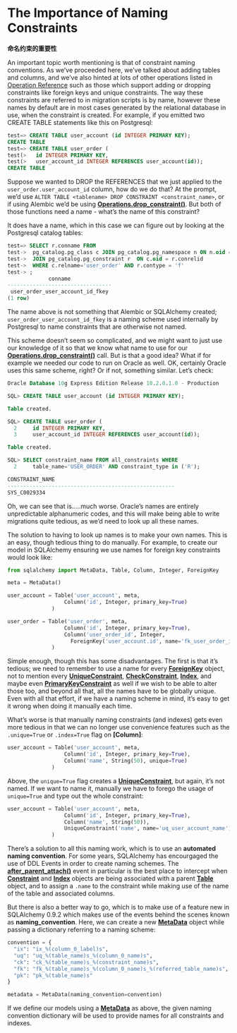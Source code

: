 # The Importance of Naming Constraints

**命名约束的重要性**

[Operation Reference]: ../en/ops.html#ops
[Operations.drop_constraint()]: ../en/ops.html#alembic.operations.Operations.drop_constraint
[ForeignKey]: https://docs.sqlalchemy.org/en/14/core/constraints.html#sqlalchemy.schema.ForeignKey
[UniqueConstraint]: https://docs.sqlalchemy.org/en/14/core/constraints.html#sqlalchemy.schema.UniqueConstraint
[CheckConstraint]: https://docs.sqlalchemy.org/en/14/core/constraints.html#sqlalchemy.schema.CheckConstraint
[Index]: https://docs.sqlalchemy.org/en/14/core/constraints.html#sqlalchemy.schema.Index
[PrimaryKeyConstraint]: https://docs.sqlalchemy.org/en/14/core/constraints.html#sqlalchemy.schema.PrimaryKeyConstraint
[Cloumn]: https://docs.sqlalchemy.org/en/14/core/metadata.html#sqlalchemy.schema.Column
[after_parent_attach()]: https://docs.sqlalchemy.org/en/14/core/events.html#sqlalchemy.events.DDLEvents.after_parent_attach
[Constraint]: https://docs.sqlalchemy.org/en/14/core/constraints.html#sqlalchemy.schema.Constraint
[Table]: https://docs.sqlalchemy.org/en/14/core/metadata.html#sqlalchemy.schema.Table
[MetaData]: https://docs.sqlalchemy.org/en/14/core/metadata.html#sqlalchemy.schema.MetaData

An important topic worth mentioning is that of constraint naming conventions. As we’ve proceeded here, we’ve talked about adding tables and columns, and we’ve also hinted at lots of other operations listed in [Operation Reference] such as those which support adding or dropping constraints like foreign keys and unique constraints. The way these constraints are referred to in migration scripts is by name, however these names by default are in most cases generated by the relational database in use, when the constraint is created. For example, if you emitted two CREATE TABLE statements like this on Postgresql:

```sql
test=> CREATE TABLE user_account (id INTEGER PRIMARY KEY);
CREATE TABLE
test=> CREATE TABLE user_order (
test(>   id INTEGER PRIMARY KEY,
test(>   user_account_id INTEGER REFERENCES user_account(id));
CREATE TABLE
```

Suppose we wanted to DROP the REFERENCES that we just applied to the `user_order.user_account_id` column, how do we do that? At the prompt, we’d use `ALTER TABLE <tablename> DROP CONSTRAINT <constraint_name>`, or if using Alembic we’d be using **[Operations.drop_constraint()]**. But both of those functions need a name - what’s the name of this constraint?

It does have a name, which in this case we can figure out by looking at the Postgresql catalog tables:

```sql
test=> SELECT r.conname FROM
test->  pg_catalog.pg_class c JOIN pg_catalog.pg_namespace n ON n.oid = c.relnamespace
test->  JOIN pg_catalog.pg_constraint r  ON c.oid = r.conrelid
test->  WHERE c.relname='user_order' AND r.contype = 'f'
test-> ;
             conname
---------------------------------
 user_order_user_account_id_fkey
(1 row)
```

The name above is not something that Alembic or SQLAlchemy created; `user_order_user_account_id_fkey` is a naming scheme used internally by Postgresql to name constraints that are otherwise not named.

This scheme doesn’t seem so complicated, and we might want to just use our knowledge of it so that we know what name to use for our **[Operations.drop_constraint()]** call. But is that a good idea? What if for example we needed our code to run on Oracle as well. OK, certainly Oracle uses this same scheme, right? Or if not, something similar. Let’s check:

```sql
Oracle Database 10g Express Edition Release 10.2.0.1.0 - Production

SQL> CREATE TABLE user_account (id INTEGER PRIMARY KEY);

Table created.

SQL> CREATE TABLE user_order (
  2     id INTEGER PRIMARY KEY,
  3     user_account_id INTEGER REFERENCES user_account(id));

Table created.

SQL> SELECT constraint_name FROM all_constraints WHERE
  2     table_name='USER_ORDER' AND constraint_type in ('R');

CONSTRAINT_NAME
-----------------------------------------------------
SYS_C0029334
```

Oh, we can see that is…..much worse. Oracle’s names are entirely unpredictable alphanumeric codes, and this will make being able to write migrations quite tedious, as we’d need to look up all these names.

The solution to having to look up names is to make your own names. This is an easy, though tedious thing to do manually. For example, to create our model in SQLAlchemy ensuring we use names for foreign key constraints would look like:

```python
from sqlalchemy import MetaData, Table, Column, Integer, ForeignKey

meta = MetaData()

user_account = Table('user_account', meta,
                  Column('id', Integer, primary_key=True)
              )

user_order = Table('user_order', meta,
                  Column('id', Integer, primary_key=True),
                  Column('user_order_id', Integer,
                    ForeignKey('user_account.id', name='fk_user_order_id'))
              )
```

Simple enough, though this has some disadvantages. The first is that it’s tedious; we need to remember to use a name for every **[ForeignKey]** object, not to mention every **[UniqueConstraint]**, **[CheckConstraint]**, **[Index]**, and maybe even **[PrimaryKeyConstraint]** as well if we wish to be able to alter those too, and beyond all that, all the names have to be globally unique. Even with all that effort, if we have a naming scheme in mind, it’s easy to get it wrong when doing it manually each time.

What’s worse is that manually naming constraints (and indexes) gets even more tedious in that we can no longer use convenience features such as the `.unique=True` or `.index=True` flag on **[Column]**:

```python
user_account = Table('user_account', meta,
                  Column('id', Integer, primary_key=True),
                  Column('name', String(50), unique=True)
              )
```

Above, the `unique=True` flag creates a **[UniqueConstraint]**, but again, it’s not named. If we want to name it, manually we have to forego the usage of `unique=True` and type out the whole constraint:

```python
user_account = Table('user_account', meta,
                  Column('id', Integer, primary_key=True),
                  Column('name', String(50)),
                  UniqueConstraint('name', name='uq_user_account_name')
              )
```

There’s a solution to all this naming work, which is to use an **automated naming convention**. For some years, SQLAlchemy has encourgaged the use of DDL Events in order to create naming schemes. The **[after_parent_attach()]** event in particular is the best place to intercept when **[Constraint]** and **[Index]** objects are being associated with a parent **[Table]** object, and to assign a `.name` to the constraint while making use of the name of the table and associated columns.

But there is also a better way to go, which is to make use of a feature new in SQLAlchemy 0.9.2 which makes use of the events behind the scenes known as **naming_convention**. Here, we can create a new **[MetaData]** object while passing a dictionary referring to a naming scheme:

```python
convention = {
  "ix": "ix_%(column_0_label)s",
  "uq": "uq_%(table_name)s_%(column_0_name)s",
  "ck": "ck_%(table_name)s_%(constraint_name)s",
  "fk": "fk_%(table_name)s_%(column_0_name)s_%(referred_table_name)s",
  "pk": "pk_%(table_name)s"
}

metadata = MetaData(naming_convention=convention)
```

If we define our models using a **[MetaData]** as above, the given naming convention dictionary will be used to provide names for all constraints and indexes.
